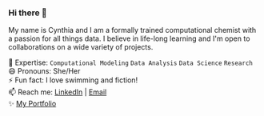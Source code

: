### Hi there 👋

<!--
**cfonderson/cfonderson** is a ✨ _special_ ✨ repository because its `README.md` (this file) appears on your GitHub profile.

Here are some ideas to get you started:

- 🔭 I’m currently working on ...
- 🌱 I’m currently learning ...
- 👯 I’m looking to collaborate on ...
- 🤔 I’m looking for help with ...
- 💬 Ask me about ...
- 📫 How to reach me: ...
- 😄 Pronouns: ...
- ⚡ Fun fact: ...
-->

My name is Cynthia and I am a formally trained computational chemist with a passion for all things data. I believe in life-long learning and I'm open to collaborations on a wide variety of projects. <br>

🔭 Expertise: `Computational Modeling` `Data Analysis` `Data Science` `Research` <br>
😄 Pronouns: She/Her <br>
⚡ Fun fact: I love swimming and fiction! <br>
📫 Reach me: [LinkedIn](https://www.linkedin.com/in/cynthiafonderson/) | [Email](mailto:cynthiafonderson@gmail.com) <br>
✨ [My Portfolio](https://github.com/cfonderson/Portfolio)
